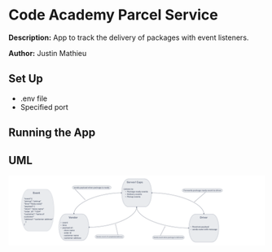 # Code Academy Parcel Service

**Description:**
App to track the delivery of packages with event listeners.

**Author:**
 Justin Mathieu

## Set Up

- .env file  
- Specified port

## Running the App

## UML

![Caps UML](./img/caps-uml.png)
